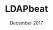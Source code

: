 ---
anchor: LDAPbeat
title: LDAPbeat
image: img/portfolio/ad.png
description: Beats are lightweight data shippers to capture all sorts of data such as logs, metrics or http responses. A data repository I noticed was missing a beat was Active Directory/Directory services in general. As a result I created LDAPbeat, this beat lets you periodically query AD/any service that uses LDAP. This is super useful if you are measuring user activity or monitoring for any suspicious activity. [Github link](https://github.com/kwojcicki/ldapbeat) 
team: Single
date: December 2017
category: LDAPbeat
---